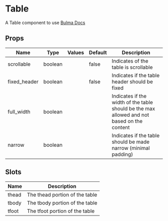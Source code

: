 # Table

A Table component to use
[Bulma Docs](https://bulma.io/documentation/elements/table/)
## Props

| Name    | Type | Values | Default | Description |
| -------- | ------- | -------- | ------- | ------- |
| scrollable | boolean || false | Indicates of the table is scrollable|
| fixed_header | boolean || false | Indicates if the table header should be fixed|
| full_width | boolean ||  | Indicates if the width of the table should be the max allowed and not based on the content|
| narrow | boolean ||  | Indicates if the table should be made narrow (minimal padding)|
## Slots

| Name    | Description |
| ------- | ------- |
| thead|The thead portion of the table|
| tbody|The tbody portion of the table|
| tfoot|The tfoot portion of the table|
